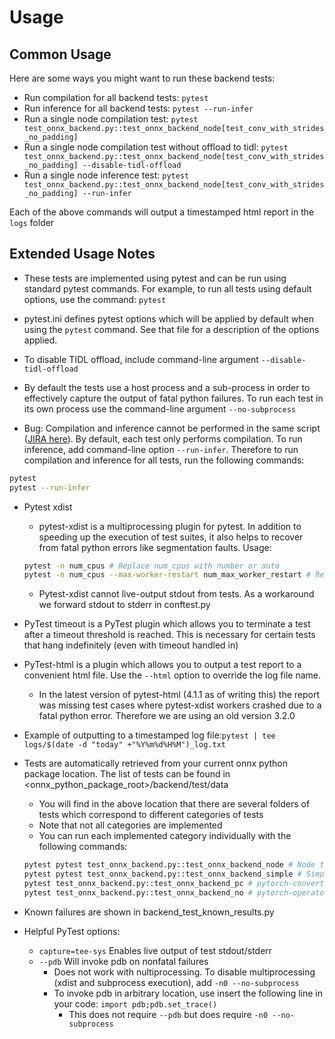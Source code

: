 # Usage

## Common Usage

Here are some ways you might want to run these backend tests: 

- Run compilation for all backend tests: `pytest`
- Run inference for all backend tests: `pytest --run-infer`
- Run a single node compilation test: `pytest test_onnx_backend.py::test_onnx_backend_node[test_conv_with_strides_no_padding]`
- Run a single node compilation test without offload to tidl: `pytest test_onnx_backend.py::test_onnx_backend_node[test_conv_with_strides_no_padding] --disable-tidl-offload`
- Run a single node inference test: `pytest test_onnx_backend.py::test_onnx_backend_node[test_conv_with_strides_no_padding] --run-infer`

Each of the above commands will output a timestamped html report in the `logs` folder


## Extended Usage Notes

- These tests are implemented using pytest and can be run using standard pytest commands. For example, to run all tests using default options, use the command: `pytest`

- pytest.ini defines pytest options which will be applied by default when using the `pytest` command. See that file for a description of the options applied. 

- To disable TIDL offload, include command-line argument `--disable-tidl-offload`

- By default the tests use a host process and a sub-process in order to effectively capture the output of fatal python failures. To run each test in its own process use the command-line argument `--no-subprocess`

- Bug: Compilation and inference cannot be performed in the same script ([JIRA here](https://jira.itg.ti.com/browse/TIDL-3845)). By default, each test only performs compilation. To run inference, add command-line option `--run-infer`. Therefore to run compilation and inference for all tests, run the following commands:

```bash
pytest
pytest --run-infer
```

- Pytest xdist
    - pytest-xdist is a multiprocessing plugin for pytest. In addition to speeding up the execution of test suites, it also helps to recover from fatal python errors like segmentation faults. Usage:

    ```bash
    pytest -n num_cpus # Replace num_cpus with number or auto
    pytest -n num_cpus --max-worker-restart num_max_worker_restart # Replace num_max_worker_restart with number
    ```
    - Pytest-xdist cannot live-output stdout from tests. As a workaround we forward stdout to stderr in conftest.py

- PyTest timeout is a PyTest plugin which allows you to terminate a test after a timeout threshold is reached. This is necessary for certain tests that hang indefinitely (even with timeout handled in)

- PyTest-html is a plugin which allows you to output a test report to a convenient html file. Use the `--html` option to override the log file name. 
    -  In the latest version of pytest-html (4.1.1 as of writing this) the report was missing test cases where pytest-xdist workers crashed due to a fatal python error. Therefore we are using an old version 3.2.0

- Example of outputting to a timestamped log file:`pytest | tee logs/$(date -d "today" +"%Y%m%d%H%M")_log.txt`

- Tests are automatically retrieved from your current onnx python package location. The list of tests can be found in <onnx_python_package_root>/backend/test/data
    - You will find in the above location that there are several folders of tests which correspond to different categories of tests
    - Note that not all categories are implemented 
    - You can run each implemented category individually with the following commands:
    ```bash
    pytest pytest test_onnx_backend.py::test_onnx_backend_node # Node tests
    pytest pytest test_onnx_backend.py::test_onnx_backend_simple # Simple tests
    pytest test_onnx_backend.py::test_onnx_backend_pc # pytorch-converted
    pytest test_onnx_backend.py::test_onnx_backend_no # pytorch-operator
    ```

- Known failures are shown in backend_test_known_results.py

- Helpful PyTest options: 
    - `capture=tee-sys` Enables live output of test stdout/stderr
    - `--pdb` Will invoke pdb on nonfatal failures
        - Does not work with nultiprocessing. To disable multiprocessing (xdist and subprocess execution), add `-n0 --no-subprocess` 
        - To invoke pdb in arbitrary location, use insert the following line in your code: `import pdb;pdb.set_trace()`
            - This does not require `--pdb` but does require `-n0 --no-subprocess`

